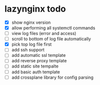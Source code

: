 # lazynginx todo
- [x] show nginx version
- [x] allow performing all systemctl commands 
- [ ] view log files (error and access)
- [ ] scroll to bottom of log file automatically
- [x] pick top log file first
- [ ] add ssh support
- [ ] add automatic ssl template
- [ ] add reverse proxy template
- [ ] add static site tempalte
- [ ] add basic auth template
- [ ] add crossplane library for config parsing
